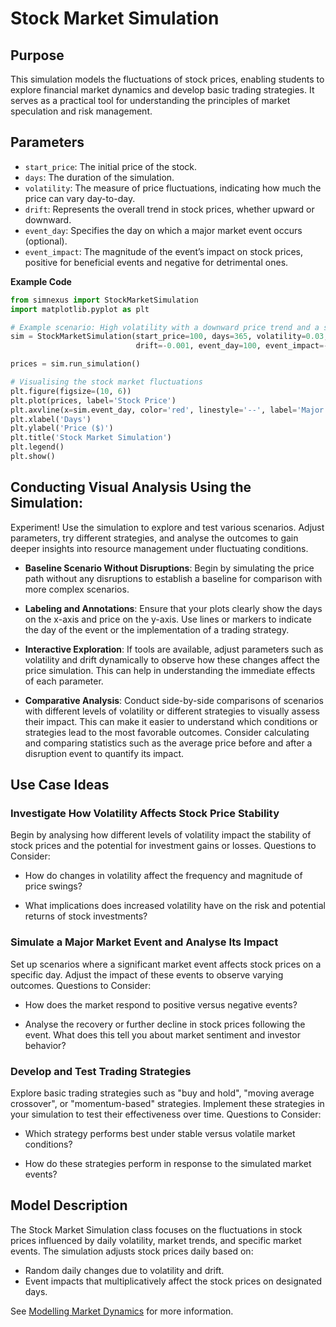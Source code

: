 # Stock Market Simulation

## Purpose

This simulation models the fluctuations of stock prices, enabling students to explore financial market dynamics and develop basic trading strategies. It serves as a practical tool for understanding the principles of market speculation and risk management.

## Parameters

- `start_price`: The initial price of the stock.
- `days`: The duration of the simulation.
- `volatility`: The measure of price fluctuations, indicating how much the price can vary day-to-day.
- `drift`: Represents the overall trend in stock prices, whether upward or downward.
- `event_day`: Specifies the day on which a major market event occurs (optional).
- `event_impact`: The magnitude of the event’s impact on stock prices, positive for beneficial events and negative for detrimental ones.

**Example Code**

```python
from simnexus import StockMarketSimulation
import matplotlib.pyplot as plt

# Example scenario: High volatility with a downward price trend and a significant market event.
sim = StockMarketSimulation(start_price=100, days=365, volatility=0.03, 
                            drift=-0.001, event_day=100, event_impact=-0.2)

prices = sim.run_simulation()

# Visualising the stock market fluctuations
plt.figure(figsize=(10, 6))
plt.plot(prices, label='Stock Price')
plt.axvline(x=sim.event_day, color='red', linestyle='--', label='Major Market Event')
plt.xlabel('Days')
plt.ylabel('Price ($)')
plt.title('Stock Market Simulation')
plt.legend()
plt.show()
```

## Conducting Visual Analysis Using the Simulation:

Experiment! Use the simulation to explore and test various scenarios. Adjust parameters, try different strategies, and analyse the outcomes to gain deeper insights into resource management under fluctuating conditions.

- **Baseline Scenario Without Disruptions**: Begin by simulating the price path without any disruptions to establish a baseline for comparison with more complex scenarios.
  
- **Labeling and Annotations**: Ensure that your plots clearly show the days on the x-axis and price on the y-axis. Use lines or markers to indicate the day of the event or the implementation of a trading strategy.

- **Interactive Exploration**: If tools are available, adjust parameters such as volatility and drift dynamically to observe how these changes affect the price simulation. This can help in understanding the immediate effects of each parameter.

- **Comparative Analysis**: Conduct side-by-side comparisons of scenarios with different levels of volatility or different strategies to visually assess their impact. This can make it easier to understand which conditions or strategies lead to the most favorable outcomes.  Consider calculating and comparing statistics such as the average price before and after a disruption event to quantify its impact.

## Use Case Ideas

### Investigate How Volatility Affects Stock Price Stability

Begin by analysing how different levels of volatility impact the stability of stock prices and the potential for investment gains or losses. Questions to Consider:

  - How do changes in volatility affect the frequency and magnitude of price swings?

  - What implications does increased volatility have on the risk and potential returns of stock investments?

### Simulate a Major Market Event and Analyse Its Impact

Set up scenarios where a significant market event affects stock prices on a specific day. Adjust the impact of these events to observe varying outcomes. Questions to Consider:

  - How does the market respond to positive versus negative events?

  - Analyse the recovery or further decline in stock prices following the event. What does this tell you about market sentiment and investor behavior?

### Develop and Test Trading Strategies

Explore basic trading strategies such as "buy and hold", "moving average crossover", or "momentum-based" strategies. Implement these strategies in your simulation to test their effectiveness over time. Questions to Consider:

  - Which strategy performs best under stable versus volatile market conditions?

  - How do these strategies perform in response to the simulated market events?


## Model Description

The Stock Market Simulation class focuses on the fluctuations in stock prices influenced by daily volatility, market trends, and specific market events. The simulation adjusts stock prices daily based on:

- Random daily changes due to volatility and drift.
- Event impacts that multiplicatively affect the stock prices on designated days.

See [Modelling Market Dynamics](./modelling_market_dynamics.md) for more information.
